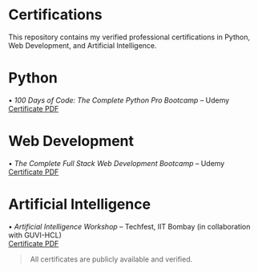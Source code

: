 # Certifications
This repository contains my verified professional certifications in Python, Web Development, and Artificial Intelligence.

# Python
•⁠  ⁠*100 Days of Code: The Complete Python Pro Bootcamp* – Udemy  
  [Certificate PDF](https://github.com/Ryanrezzz/Certifications/blob/main/100Days_PythonBootcamp/PythonBootcamp.pdf)

# Web Development
•⁠  ⁠*The Complete Full Stack Web Development Bootcamp* – Udemy  
  [Certificate PDF](webDevelopment.pdf)

# Artificial Intelligence
•⁠  ⁠*Artificial Intelligence Workshop* – Techfest, IIT Bombay (in collaboration with GUVI-HCL)  
  [Certificate PDF](AI_Workshop_IITB_Certificate.pdf)
  
>⁠ All certificates are publicly available and verified.
